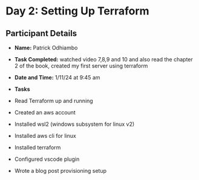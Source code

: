 # Day 2: Setting Up Terraform

## Participant Details

- **Name:** Patrick Odhiambo
- **Task Completed:** watched video 7,8,9 and 10 and also read the chapter 2 of the book, created my first server using terraform
- **Date and Time:** 1/11/24 at 9:45 am

- **Tasks**

- Read Terraform up and running 
- Created an aws account 
- Installed wsl2 (windows subsystem for linux v2)
- Installed aws cli for linux
- Installed terraform 
- Configured vscode plugin 
- Wrote a blog post provisioning setup